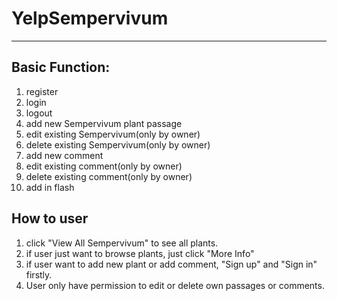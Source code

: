 # YelpSempervivum
-----

## Basic Function:
1. register 
2. login 
3. logout
4. add new Sempervivum plant passage
5. edit existing Sempervivum(only by owner)
6. delete existing Sempervivum(only by owner)
7. add new comment
8. edit existing comment(only by owner)
9. delete existing comment(only by owner)
10. add in flash

## How to user
1. click "View All Sempervivum" to see all plants.
2. if user just want to browse plants, just click "More Info"
3. if user want to add new plant or add comment, "Sign up" and "Sign in" firstly.
4. User only have permission to edit or delete own passages or comments.